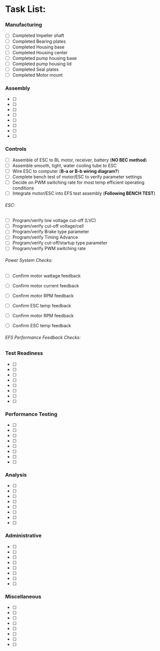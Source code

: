 # Task List:

### Manufacturing
- [ ] Completed Impeller shaft
- [ ] Completed Bearing plates
- [ ] Completed Housing base
- [ ] Completed Housing center
- [ ] Completed pump housing base
- [ ] Completed pump housing lid
- [ ] Completed Seal plates
- [ ] Completed Motor mount

### Assembly
- [ ]
- [ ]
- [ ]
- [ ]
- [ ]
- [ ]
- [ ]
- [ ]

### Controls
- [ ] Assemble of ESC to BL motor, receiver, battery (**NO BEC method**)
- [ ] Assemble smooth, tight, water cooling tube to ESC
- [ ] Wire ESC to computer (**B-a or B-b wiring diagram?**)
- [ ] Complete bench test of motor/ESC to verify parameter settings
- [ ] Decide on PWM switching rate for most temp efficient operating conditions
- [ ] Integrate motor/ESC into EFS test assembly (**Following BENCH TEST**)

###### ESC:
- [ ] Program/verify low voltage cut-off (LVC)
- [ ] Program/verify cut-off voltage/cell
- [ ] Program/verify Brake type parameter
- [ ] Program/verify Timing Advance
- [ ] Program/verify cut-off/startup type parameter
- [ ] Program/verify PWM switching rate

###### Power System Checks:
- [ ] Confirm motor wattage feedback
- [ ] Confirm motor current feedback
- [ ] Confirm motor RPM feedback
- [ ] Confirm ESC temp feedback


- [ ] Confirm motor RPM feedback
- [ ] Confirm ESC temp feedback

###### EFS Performance Feedback Checks:

### Test Readiness
- [ ]
- [ ]
- [ ]
- [ ]
- [ ]
- [ ]
- [ ]
- [ ]

### Performance Testing
- [ ]
- [ ]
- [ ]
- [ ]
- [ ]
- [ ]
- [ ]
- [ ]

### Analysis
- [ ]
- [ ]
- [ ]
- [ ]
- [ ]
- [ ]
- [ ]
- [ ]

### Administrative
- [ ]
- [ ]
- [ ]
- [ ]
- [ ]
- [ ]
- [ ]
- [ ]

### Miscellaneous
- [ ]
- [ ]
- [ ]
- [ ]
- [ ]
- [ ]
- [ ]
- [ ]
